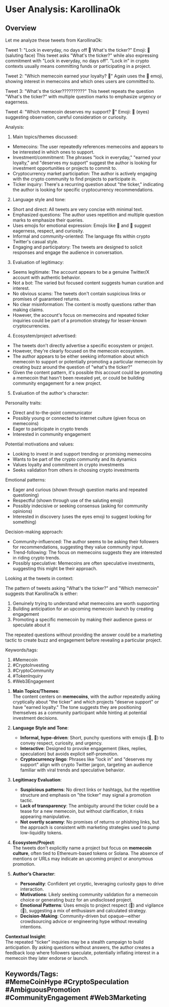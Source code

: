 # User Analysis: KarollinaOk

## Overview

<think>
Let me analyze these tweets from KarollinaOk:

Tweet 1:
"Lock in everyday, no days off 🫡
What's the ticker?"
Emoji: 🫡 (saluting face)
This tweet asks "What's the ticker?" while also expressing commitment with "Lock in everyday, no days off". "Lock in" in crypto contexts usually means committing funds or participating in a project.

Tweet 2:
"Which memecoin earned your loyalty? 🫡"
Again uses the 🫡 emoji, showing interest in memecoins and which ones users are committed to.

Tweet 3:
"What's the ticker??????????"
This tweet repeats the question "What's the ticker?" with multiple question marks to emphasize urgency or eagerness.

Tweet 4:
"Which memecoin deserves my support? 👀"
Emoji: 👀 (eyes) suggesting observation, careful consideration or curiosity.

Analysis:

1. Main topics/themes discussed:
- Memecoins: The user repeatedly references memecoins and appears to be interested in which ones to support.
- Investment/commitment: The phrases "lock in everyday," "earned your loyalty," and "deserves my support" suggest the author is looking for investment opportunities or projects to commit to.
- Cryptocurrency market participation: The author is actively engaging with the crypto community to find projects to participate in.
- Ticker inquiry: There's a recurring question about "the ticker," indicating the author is looking for specific cryptocurrency recommendations.

2. Language style and tone:
- Short and direct: All tweets are very concise with minimal text.
- Emphasized questions: The author uses repetition and multiple question marks to emphasize their queries.
- Uses emojis for emotional expression: Emojis like 🫡 and 👀 suggest eagerness, respect, and curiosity.
- Informal and community-oriented: The language fits within crypto Twitter's casual style.
- Engaging and participatory: The tweets are designed to solicit responses and engage the audience in conversation.

3. Evaluation of legitimacy:
- Seems legitimate: The account appears to be a genuine Twitter/X account with authentic behavior.
- Not a bot: The varied but focused content suggests human curation and interest.
- No obvious scams: The tweets don't contain suspicious links or promises of guaranteed returns.
- No clear misinformation: The content is mostly questions rather than making claims.
- However, the account's focus on memecoins and repeated ticker inquiries could be part of a promotion strategy for lesser-known cryptocurrencies.

4. Ecosystem/project advertised:
- The tweets don't directly advertise a specific ecosystem or project.
- However, they're clearly focused on the memecoin ecosystem.
- The author appears to be either seeking information about which memecoin to support or potentially promoting a particular memecoin by creating buzz around the question of "what's the ticker?"
- Given the content pattern, it's possible this account could be promoting a memecoin that hasn't been revealed yet, or could be building community engagement for a new project.

5. Evaluation of the author's character:

Personality traits:
- Direct and to-the-point communicator
- Possibly young or connected to internet culture (given focus on memecoins)
- Eager to participate in crypto trends
- Interested in community engagement

Potential motivations and values:
- Looking to invest in and support trending or promising memecoins
- Wants to be part of the crypto community and its dynamics
- Values loyalty and commitment in crypto investments
- Seeks validation from others in choosing crypto investments

Emotional patterns:
- Eager and curious (shown through question marks and repeated questioning)
- Respectful (shown through use of the saluting emoji)
- Possibly indecisive or seeking consensus (asking for community opinions)
- Interested in discovery (uses the eyes emoji to suggest looking for something)

Decision-making approach:
- Community-influenced: The author seems to be asking their followers for recommendations, suggesting they value community input.
- Trend-following: The focus on memecoins suggests they are interested in riding crypto trends.
- Possibly speculative: Memecoins are often speculative investments, suggesting this might be their approach.

Looking at the tweets in context:

The pattern of tweets asking "What's the ticker?" and "Which memecoin" suggests that KarollinaOk is either:
1. Genuinely trying to understand what memecoins are worth supporting
2. Building anticipation for an upcoming memecoin launch by creating engagement
3. Promoting a specific memecoin by making their audience guess or speculate about it

The repeated questions without providing the answer could be a marketing tactic to create buzz and engagement before revealing a particular project.

Keywords/tags:
1. #Memecoin
2. #CryptoInvesting
3. #CryptoCommunity
4. #TokenInquiry
5. #Web3Engagement
</think>

1. **Main Topics/Themes**:  
   The content centers on **memecoins**, with the author repeatedly asking cryptically about "the ticker" and which projects "deserve support" or have "earned loyalty." The tone suggests they are positioning themselves as a community participant while hinting at potential investment decisions.

2. **Language Style and Tone**:  
   - **Informal, hype-driven**: Short, punchy questions with emojis (🫡, 👀) to convey respect, curiosity, and urgency.  
   - **Interactive**: Designed to provoke engagement (likes, replies, speculation) but avoids explicit self-promotion.  
   - **Cryptocurrency lingo**: Phrases like "lock in" and "deserves my support" align with crypto Twitter jargon, targeting an audience familiar with viral trends and speculative behavior.

3. **Legitimacy Evaluation**:  
   - **Suspicious patterns**: No direct links or hashtags, but the repetitive structure and emphasis on "the ticker" may signal a promotion tactic.  
   - **Lack of transparency**: The ambiguity around the ticker could be a tease for a new memecoin, but without clarification, it risks appearing manipulative.  
   - **Not overtly scammy**: No promises of returns or phishing links, but the approach is consistent with marketing strategies used to pump low-liquidity tokens.

4. **Ecosystem/Project**:  
   The tweets don't explicitly name a project but focus on **memecoin culture**, often tied to Ethereum-based tokens or Solana. The absence of mentions or URLs may indicate an upcoming project or anonymous promotion.

5. **Author’s Character**:  
   - **Personality**: Confident yet cryptic, leveraging curiosity gaps to drive interaction.  
   - **Motivations**: Likely seeking community validation for a memecoin choice or generating buzz for an undisclosed project.  
   - **Emotional Patterns**: Uses emojis to project respect (🫡) and vigilance (👀), suggesting a mix of enthusiasm and calculated strategy.  
   - **Decision-Making**: Community-driven but opaque—either crowdsourcing advice or engineering hype without revealing intentions.  

**Contextual Insight**:  
The repeated "ticker" inquiries may be a stealth campaign to build anticipation. By asking questions without answers, the author creates a feedback loop where followers speculate, potentially inflating interest in a memecoin they later endorse or launch.

**Keywords/Tags**:  
#MemeCoinHype #CryptoSpeculation #AmbiguousPromotion #CommunityEngagement #Web3Marketing
---
